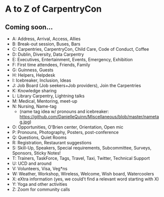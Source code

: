 # A to Z of CarpentryCon

## Coming soon...

- A: Address, Arrival, Access, Allies
- B: Break-out session, Buses, Bars
- C: Carpentries, CarpentryCon, Child Care, Code of Conduct, Coffee
- D: Dublin, Diversity, Data Carpentry
- E: Executives, Entertainment, Events, Emergency, Exhibition
- F: First time attendees, Friends, Family
- G: Guinness, Guests
- H: Helpers, Helpdesk
- I: Icebreaker, Inclusion, Ideas
- J: Job Board (Job seekers+Job providers), Join the Carpentries
- K: Knowledge sharing
- L: Library Carpentry, Lightning talks
- M: Medical, Mentoring, meet-up
- N: Nursing, Name-tag 
  - (name tag idea w/ pronouns and icebreaker: https://github.com/DanielleQuinn/Miscellaneous/blob/master/nametag.jpg)
- O: Opportunities, O'Brien center, Orientation, Open mic
- P: Pronouns, Photography, Posters, post-conference
- Q: Questions, Quiet Rooms
- R: Registration, Restaurant suggestions
- S: Skill-Up, Speakers, Special requirements, Subcommittee, Surveys, Sponsors, Sticky Notes!
- T: Trainers, TaskForce, Tags, Travel, Taxi, Twitter, Technical Support
- U: UCD and around
- V: Volunteers, Visa, Veg*ns
- W: Weather, Workshop, Wireless, Welcome, Wish board, Watercoolers
- X: eXtra information (yes, we could't find a relevant word starting with X)
- Y: Yoga and other activities
- Z: Zoom for community calls
